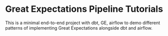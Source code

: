 # Great Expectations Pipeline Tutorials
This is a minimal end-to-end project with dbt, GE, airflow to demo different patterns of implementing Great Expectations alongside dbt and airflow.

